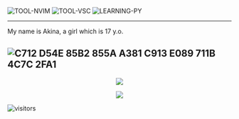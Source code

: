 <!-- markdownlint-disable MD013 MD041 MD033 MD045 MD040 -->
![TOOL-NVIM](https://img.shields.io/badge/Tool-NeoVim-blue) ![TOOL-VSC](https://img.shields.io/badge/Tool-VsCode-blue) ![LEARNING-PY](https://img.shields.io/badge/Learning-Python-orange)

---

My name is Akina, a girl which is 17 y.o.

![C712 D54E 85B2 855A A381 C913 E089 711B 4C7C 2FA1](https://img.shields.io/badge/PGP-C712%20D54E%2085B2%20855A%20A381%20C913%20E089%20711B%204C7C%202FA1-green?style=for-the-badge)
---

<p align="center">
  <a href="https://github.com/AkinaAcct">
    <img src=https://github-readme-stats.vercel.app/api?username=AkinaAcct&show_icons=true&title_color=66ccff&theme=tokyonight&include_all_commits=true&custom_title=STATUS&hide_border=true&count_private=true/>
  </a>
</p>

<p align="center">
  <a href="https://github.com/AkinaAcct">
    <img src="https://github-readme-stats.vercel.app/api/top-langs/?username=AkinaAcct&layout=compact&hide_border=true&title_color=66ccff&langs_count=8&theme=tokyonight"/>
  </a>
</p>

![visitors](https://count.getloli.com/get/@AkinaAcct?theme=rule34)
